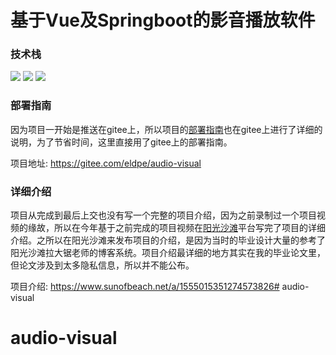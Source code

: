 # 基于Vue及Springboot的影音播放软件
### 技术栈
![](https://img.shields.io/badge/-Vue.js-oringe?style=flat-square&logo=vue.js)
![](https://img.shields.io/badge/-Springboot-oringe?style=flat-square&logo=springboot)
![](https://img.shields.io/badge/-Android-oringe?style=flat-square&logo=android)

### 部署指南
因为项目一开始是推送在gitee上，所以项目的[部署指南](https://gitee.com/eldpe/audio-visual)也在gitee上进行了详细的说明，为了节省时间，这里直接用了gitee上的部署指南。

项目地址: https://gitee.com/eldpe/audio-visual

### 详细介绍
项目从完成到最后上交也没有写一个完整的项目介绍，因为之前录制过一个项目视频的缘故，所以在今年基于之前完成的项目视频在[阳光沙滩](https://www.sunofbeach.net)平台写完了项目的详细介绍。之所以在阳光沙滩来发布项目的介绍，是因为当时的毕业设计大量的参考了阳光沙滩拉大锯老师的博客系统。项目介绍最详细的地方其实在我的毕业论文里，但论文涉及到太多隐私信息，所以并不能公布。

项目介绍: https://www.sunofbeach.net/a/1555015351274573826# audio-visual
# audio-visual
